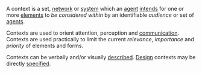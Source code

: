A context is a set, [network](https://github.com/gcassel/Modular-Organization-Terminology/blob/master/terms/network.md) or [system](https://github.com/gcassel/Modular-Organization-Terminology/blob/master/terms/system.md) which an [agent](https://github.com/gcassel/Modular-Organization-Terminology/blob/master/terms/agent.md) [intends](https://github.com/gcassel/Modular-Organization-Terminology/blob/master/terms/intention.md) for one or more [elements](https://github.com/gcassel/Modular-Organization-Terminology/blob/master/terms/element.md) to *be considered within* by an identifiable *audience* or set of [agents](https://github.com/gcassel/Modular-Organization-Terminology/blob/master/terms/agent.md).
 
Contexts are used to orient attention, perception and [communication](https://github.com/gcassel/Modular-Organization-Terminology/blob/master/terms/communication.md).  Contexts are used practically to limit the current *relevance*, *importance* and *priority* of elements and forms.

Contexts can be verbally and/or visually [described](https://github.com/gcassel/Modular-Organization-Terminology/blob/master/terms/description.md).  [Design](https://github.com/gcassel/Modular-Organization-Terminology/blob/master/terms/design.md) contexts may be directly [specified](https://github.com/gcassel/Modular-Organization-Terminology/blob/master/terms/specification.md).

